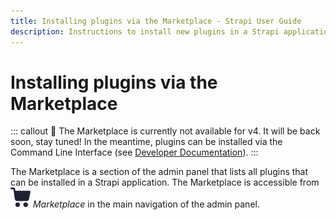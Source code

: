 ```yaml
---
title: Installing plugins via the Marketplace - Strapi User Guide
description: Instructions to install new plugins in a Strapi application via the Marketplace
---
```


# Installing plugins via the Marketplace

::: callout 🚧 The Marketplace is currently not available for v4. It will be back soon, stay tuned!
In the meantime, plugins can be installed via the Command Line Interface (see [Developer Documentation](/developer-docs/latest/developer-resources/cli/CLI.md#strapi-install)).
:::

The Marketplace is a section of the admin panel that lists all plugins that can be installed in a Strapi application. The Marketplace is accessible from ![Marketplace icon](../assets/icons/marketplace.svg) _Marketplace_ in the main navigation of the admin panel.

<!--

::: note
Plugins can also be installed via the Command Line Interface (see [Developer Documentation](/developer-docs/latest/developer-resources/cli/CLI.md#strapi-install)).
:::

![Interface of the Marketplace](../assets/plugins/marketplace.png)

The Marketplace displays each available plugin in a box, which contains:
- the name of the plugin,
- the description of the plugin,
- indications on the current status of the plugin:
   - "Compatible with your app": indicates that the plugin is not installed yet but can be installed on your Strapi application
   - "Already installed": indicates that the plugin is already installed and available in your Strapi application

::: tip
Click on the link icon ![External link icon](../assets/icons/external_link.svg) next to the name of a plugin to be redirected to the plugin package in the Strapi GitHub repository.
:::

To install a new plugin via the Marketplace:

1. Go to the ![Marketplace icon](../assets/icons/marketplace.svg) Marketplace.
2. Among the available plugin, choose the one you wish to install.
3. Click on the **Install** button in the chosen plugin's box.

-->